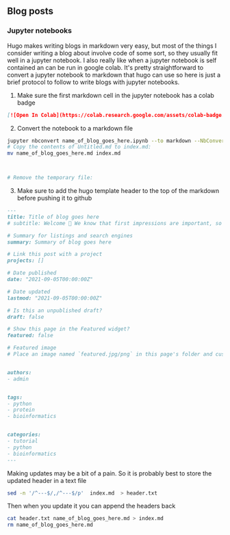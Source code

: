 ## Blog posts

### Jupyter notebooks

Hugo makes writing blogs in markdown very easy, but most of the things I consider writing a blog about involve code of some sort, so they usually fit well in a jupyter notebook. I also really like when a jupyter notebook is self contained an can be run in google colab. It's pretty straightforward to convert a jupyter notebook to markdown that hugo can use so here is just a brief protocol to follow to write blogs with jupyter notebooks.

1. Make sure the first markdown cell in the jupyter notebook has a colab badge

```markdown
[![Open In Colab](https://colab.research.google.com/assets/colab-badge.svg)](https://colab.research.google.com/github/tijeco/personal_website/blob/master/content/post/name_of_blog_goes_here/name_of_blog_goes_here.ipynb)
```

2. Convert the notebook to a markdown file
```bash
jupyter nbconvert name_of_blog_goes_here.ipynb --to markdown --NbConvertApp.output_files_dir=.
# Copy the contents of Untitled.md to index.md:
mv name_of_blog_goes_here.md index.md



# Remove the temporary file:

```

3. Make sure to add the hugo template header to the top of the markdown before pushing it to github

```markdown
---
title: Title of blog goes here
# subtitle: Welcome 👋 We know that first impressions are important, so we've populated your new site with some initial content to help you get familiar with everything in no time.

# Summary for listings and search engines
summary: Summary of blog goes here 

# Link this post with a project
projects: []

# Date published
date: "2021-09-05T00:00:00Z"

# Date updated
lastmod: "2021-09-05T00:00:00Z"

# Is this an unpublished draft?
draft: false

# Show this page in the Featured widget?
featured: false

# Featured image
# Place an image named `featured.jpg/png` in this page's folder and customize its options here.


authors:
- admin


tags:
- python
- protein
- bioinformatics


categories:
- tutorial
- python
- bioinformatics
---
```

Making updates may be a bit of a pain. So it is probably best to store the updated header in a  text file 

```bash
sed -n '/^---$/,/^---$/p'  index.md  > header.txt
```

Then when you update it you can append the headers back 

```bash
cat header.txt name_of_blog_goes_here.md > index.md
rm name_of_blog_goes_here.md
```

